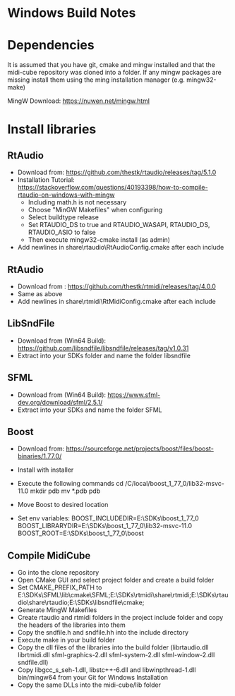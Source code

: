 # Windows Build Notes

# Dependencies
It is assumed that you have git, cmake and mingw installed and that the midi-cube repository was cloned into a folder.
If any mingw packages are missing install them using the ming installation manager (e.g. mingw32-make)

MingW Download: https://nuwen.net/mingw.html

# Install libraries
## RtAudio
* Download from: https://github.com/thestk/rtaudio/releases/tag/5.1.0
* Installation Tutorial: https://stackoverflow.com/questions/40193398/how-to-compile-rtaudio-on-windows-with-mingw
    * Including math.h is not necessary
    * Choose "MinGW Makefiles" when configuring
    * Select buildtype release
    * Set RTAUDIO_DS to true and RTAUDIO_WASAPI, RTAUDIO_DS, RTAUDIO_ASIO to false
    * Then execute mingw32-cmake install (as admin)
* Add newlines in share\rtaudio\RtAudioConfig.cmake after each include

## RtAudio
* Download from : https://github.com/thestk/rtmidi/releases/tag/4.0.0
* Same as above
* Add newlines in share\rtmidi\RtMidiConfig.cmake after each include

## LibSndFile
* Download from (Win64 Build): https://github.com/libsndfile/libsndfile/releases/tag/v1.0.31
* Extract into your SDKs folder and name the folder libsndfile

## SFML
* Download from (Win64 Build): https://www.sfml-dev.org/download/sfml/2.5.1/
* Extract into your SDKs and name the folder SFML

## Boost
* Download from: https://sourceforge.net/projects/boost/files/boost-binaries/1.77.0/
* Install with installer
* Execute the following commands
    cd /C/local/boost_1_77_0/lib32-msvc-11.0
    mkdir pdb
    mv *.pdb pdb
* Move Boost to desired location

* Set env variables:
    BOOST_INCLUDEDIR=E:\SDKs\boost_1_77_0
    BOOST_LIBRARYDIR=E:\SDKs\boost_1_77_0\lib32-msvc-11.0
    BOOST_ROOT=E:\SDKs\boost_1_77_0\boost


## Compile MidiCube
* Go into the clone repository
* Open CMake GUI and select project folder and create a build folder
* Set CMAKE_PREFIX_PATH to E:\SDKs\SFML\lib\cmake\SFML;E:\SDKs\rtmidi\share\rtmidi;E:\SDKs\rtaudio\share\rtaudio;E:\SDKs\libsndfile\cmake;
* Generate MingW Makefiles
* Create rtaudio and rtmidi folders in the project include folder and copy the headers of the libraries into them
* Copy the sndfile.h and sndfile.hh into the include directory
* Execute make in your build folder
* Copy the dll files of the libraries into the build folder (librtaudio.dll librtmidi.dll sfml-graphics-2.dll sfml-system-2.dll sfml-window-2.dll sndfile.dll)
* Copy libgcc_s_seh-1.dll, libstc++-6.dll and libwinpthread-1.dll bin/mingw64 from your Git for Windows Installation
* Copy the same DLLs into the midi-cube/lib folder
